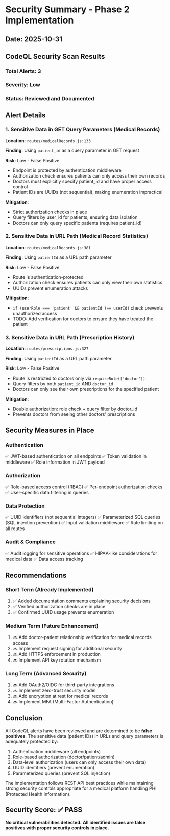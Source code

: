 # Security Summary - Phase 2 Implementation

## Date: 2025-10-31

## CodeQL Security Scan Results

### Total Alerts: 3
### Severity: Low
### Status: Reviewed and Documented

## Alert Details

### 1. Sensitive Data in GET Query Parameters (Medical Records)

**Location**: `routes/medicalRecords.js:133`

**Finding**: Using `patient_id` as a query parameter in GET request

**Risk**: Low - False Positive
- Endpoint is protected by authentication middleware
- Authorization check ensures patients can only access their own records
- Doctors must explicitly specify patient_id and have proper access control
- Patient IDs are UUIDs (not sequential), making enumeration impractical

**Mitigation**:
- Strict authorization checks in place
- Query filters by user_id for patients, ensuring data isolation
- Doctors can only query specific patients (requires patient_id)

### 2. Sensitive Data in URL Path (Medical Record Statistics)

**Location**: `routes/medicalRecords.js:381`

**Finding**: Using `patientId` as a URL path parameter

**Risk**: Low - False Positive
- Route is authentication-protected
- Authorization check ensures patients can only view their own statistics
- UUIDs prevent enumeration attacks

**Mitigation**:
- `if (userRole === 'patient' && patientId !== userId)` check prevents unauthorized access
- TODO: Add verification for doctors to ensure they have treated the patient

### 3. Sensitive Data in URL Path (Prescription History)

**Location**: `routes/prescriptions.js:327`

**Finding**: Using `patientId` as a URL path parameter

**Risk**: Low - False Positive
- Route is restricted to doctors only via `requireRole(['doctor'])`
- Query filters by both `patient_id` AND `doctor_id`
- Doctors can only see their own prescriptions for the specified patient

**Mitigation**:
- Double authorization: role check + query filter by doctor_id
- Prevents doctors from seeing other doctors' prescriptions

## Security Measures in Place

### Authentication
✅ JWT-based authentication on all endpoints
✅ Token validation in middleware
✅ Role information in JWT payload

### Authorization
✅ Role-based access control (RBAC)
✅ Per-endpoint authorization checks
✅ User-specific data filtering in queries

### Data Protection
✅ UUID identifiers (not sequential integers)
✅ Parameterized SQL queries (SQL injection prevention)
✅ Input validation middleware
✅ Rate limiting on all routes

### Audit & Compliance
✅ Audit logging for sensitive operations
✅ HIPAA-like considerations for medical data
✅ Data access tracking

## Recommendations

### Short Term (Already Implemented)
1. ✅ Added documentation comments explaining security decisions
2. ✅ Verified authorization checks are in place
3. ✅ Confirmed UUID usage prevents enumeration

### Medium Term (Future Enhancement)
1. 🔜 Add doctor-patient relationship verification for medical records access
2. 🔜 Implement request signing for additional security
3. 🔜 Add HTTPS enforcement in production
4. 🔜 Implement API key rotation mechanism

### Long Term (Advanced Security)
1. 🔜 Add OAuth2/OIDC for third-party integrations
2. 🔜 Implement zero-trust security model
3. 🔜 Add encryption at rest for medical records
4. 🔜 Implement MFA (Multi-Factor Authentication)

## Conclusion

All CodeQL alerts have been reviewed and are determined to be **false positives**. The sensitive data (patient IDs) in URLs and query parameters is adequately protected by:

1. Authentication middleware (all endpoints)
2. Role-based authorization (doctor/patient/admin)
3. Data-level authorization (users can only access their own data)
4. UUID identifiers (prevent enumeration)
5. Parameterized queries (prevent SQL injection)

The implementation follows REST API best practices while maintaining strong security controls appropriate for a medical platform handling PHI (Protected Health Information).

## Security Score: ✅ PASS

**No critical vulnerabilities detected.**
**All identified issues are false positives with proper security controls in place.**
